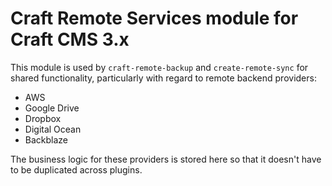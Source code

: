# Craft Remote Services module for Craft CMS 3.x

This module is used by `craft-remote-backup` and `create-remote-sync` for shared functionality, particularly with regard to remote backend providers:

- AWS
- Google Drive
- Dropbox
- Digital Ocean
- Backblaze

The business logic for these providers is stored here so that it doesn't have to be duplicated across plugins.
